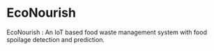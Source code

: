 # EcoNourish
EcoNourish : An IoT based food waste management system with food  spoilage detection and prediction.

